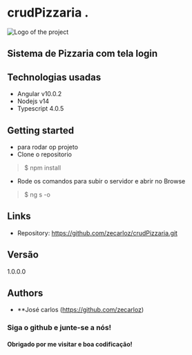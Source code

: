 # crudPizzaria .

![Logo of the project](https://encrypted-tbn0.gstatic.com/images?q=tbn%3AANd9GcQONrxZ1IPrJ3rwZzvIEAXWAI5QeZ6U0scwlg&usqp=CAU)
## Sistema de Pizzaria com tela login

## Technologias usadas

* Angular v10.0.2
* Nodejs v14
* Typescript 4.0.5

## Getting started

* para rodar op projeto
* Clone o repositorio 
> $ npm install
* Rode os comandos para subir o servidor e abrir no Browse
> $ ng s -o

## Links

- Repository: https://github.com/zecarloz/crudPizzaria.git

## Versão
1.0.0.0
## Authors
* **José carlos (https://github.com/zecarloz)
###  Siga o github e junte-se a nós!
#### Obrigado por me visitar e boa codificação!

